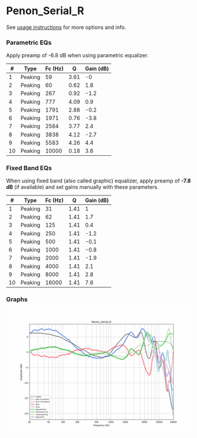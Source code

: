 # Penon_Serial_R
See [usage instructions](https://github.com/jaakkopasanen/AutoEq#usage) for more options and info.

### Parametric EQs
Apply preamp of -6.8 dB when using parametric equalizer.

|   # | Type    |   Fc (Hz) |    Q |   Gain (dB) |
|-----|---------|-----------|------|-------------|
|   1 | Peaking |        59 | 3.61 |        -0   |
|   2 | Peaking |        60 | 0.62 |         1.8 |
|   3 | Peaking |       267 | 0.92 |        -1.2 |
|   4 | Peaking |       777 | 4.09 |         0.9 |
|   5 | Peaking |      1791 | 2.88 |        -0.2 |
|   6 | Peaking |      1971 | 0.76 |        -3.8 |
|   7 | Peaking |      2584 | 3.77 |         2.4 |
|   8 | Peaking |      3838 | 4.12 |        -2.7 |
|   9 | Peaking |      5583 | 4.26 |         4.4 |
|  10 | Peaking |     10000 | 0.18 |         3.6 |

### Fixed Band EQs
When using fixed band (also called graphic) equalizer, apply preamp of **-7.8 dB** (if available) and set gains manually with these parameters.

|   # | Type    |   Fc (Hz) |    Q |   Gain (dB) |
|-----|---------|-----------|------|-------------|
|   1 | Peaking |        31 | 1.41 |         1   |
|   2 | Peaking |        62 | 1.41 |         1.7 |
|   3 | Peaking |       125 | 1.41 |         0.4 |
|   4 | Peaking |       250 | 1.41 |        -1.2 |
|   5 | Peaking |       500 | 1.41 |        -0.1 |
|   6 | Peaking |      1000 | 1.41 |        -0.8 |
|   7 | Peaking |      2000 | 1.41 |        -1.9 |
|   8 | Peaking |      4000 | 1.41 |         2.1 |
|   9 | Peaking |      8000 | 1.41 |         2.8 |
|  10 | Peaking |     16000 | 1.41 |         7.6 |

### Graphs
![](./Penon_Serial_R.png)
